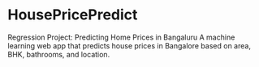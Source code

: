 # HousePricePredict
Regression Project: Predicting Home Prices in Bangaluru
A machine learning web app that predicts house prices in Bangalore based on area, BHK, bathrooms, and location.
